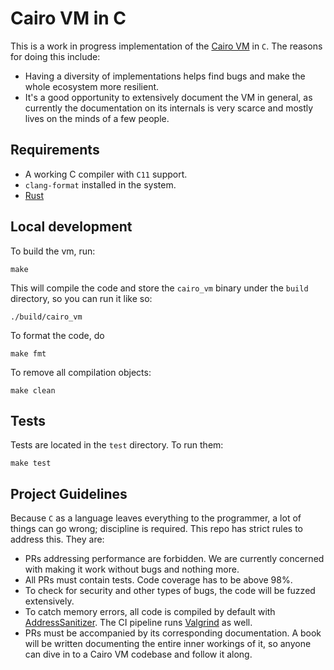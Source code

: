 # Cairo VM in C

This is a work in progress implementation of the [Cairo VM](https://github.com/lambdaclass/cairo-vm) in `C`. The reasons for doing this include:

- Having a diversity of implementations helps find bugs and make the whole ecosystem more resilient.
- It's a good opportunity to extensively document the VM in general, as currently the documentation on its internals is very scarce and mostly lives on the minds of a few people.

## Requirements

- A working C compiler with `C11` support.
- `clang-format` installed in the system.
- [Rust](https://www.rust-lang.org/tools/install)

## Local development

To build the vm, run:

```
make
```

This will compile the code and store the `cairo_vm` binary under the `build` directory, so you can run it like so:

```
./build/cairo_vm
```

To format the code, do

```
make fmt
```

To remove all compilation objects:

```
make clean
```

## Tests

Tests are located in the `test` directory. To run them:

```
make test
```

## Project Guidelines

Because `C` as a language leaves everything to the programmer, a lot of things can go wrong; discipline is required. This repo has strict rules to address this. They are:

- PRs addressing performance are forbidden. We are currently concerned with making it work without bugs and nothing more.
- All PRs must contain tests. Code coverage has to be above 98%.
- To check for security and other types of bugs, the code will be fuzzed extensively.
- To catch memory errors, all code is compiled by default with [AddressSanitizer](https://github.com/google/sanitizers/wiki/AddressSanitizer). The CI pipeline runs [Valgrind](https://valgrind.org/docs/manual/quick-start.html) as well.
- PRs must be accompanied by its corresponding documentation. A book will be written documenting the entire inner workings of it, so anyone can dive in to a Cairo VM codebase and follow it along.
